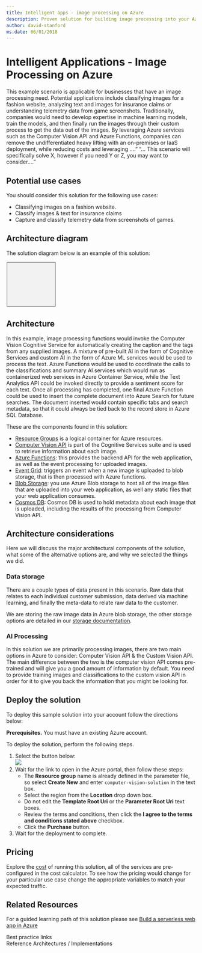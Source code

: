 ```yaml
---
title: Intelligent apps - image processing on Azure
description: Proven solution for building image processing into your Azure applications.
author: david-stanford
ms.date: 06/01/2018
---
```

# Intelligent Applications - Image Processing on Azure

This example scenario is applicable for businesses that have an image processing need. Potential applications include classifying images for a fashion website, analyzing text and images for insurance claims or understanding telemetry data from game screenshots. Traditionally, companies would need to develop expertise in machine learning models, train the models, and then finally run the images through their custom process to get the data out of the images. By leveraging Azure services such as the Computer Vision API and Azure Functions, companies can remove the undifferentiated heavy lifting with an on-premises or IaaS deployment, while reducing costs and leveraging ….” “… This scenario will specifically solve X, however if you need Y or Z, you may want to consider….”

## Potential use cases

You should consider this solution for the following use cases:

* Classifying images on a fashion website.
* Classify images & text for insurance claims
* Capture and classify telemetry data from screenshots of games.

## Architecture diagram

The solution diagram below is an example of this solution:

![Intelligent apps architecture - computer vision][architecture-computer-vision]

## Architecture

In this example, image processing functions would invoke the Computer Vision Cognitive Service for automatically creating the caption and the tags from any supplied images. A mixture of pre-built AI in the form of Cognitive Services and custom AI in the form of Azure ML services would be used to process the text. Azure Functions would be used to coordinate the calls to the classifications and summary AI services which would run as containerized web services in Azure Container Service, while the Text Analytics API could be invoked directly to provide a sentiment score for each text.
Once all processing has completed, one final Azure Function could be used to insert the complete document into Azure Search for future searches. The document inserted would contain specific tabs and search metadata, so that it could always be tied back to the record store in Azure SQL Database.

These are the components found in this solution:

* [Resource Groups][resource-groups] is a logical container for Azure resources.
* [Computer Vision API][computer-vision-docs] is part of the Cognitive Services suite and is used to retrieve information about each image.
* [Azure Functions][functions-docs]: this provides the backend API for the web application, as well as the event processing for uploaded images.
* [Event Grid][eventgrid-docs]: triggers an event when a new image is uploaded to blob storage, that is then processed with Azure functions.
* [Blob Storage][storage-docs]: you use Azure Blob storage to host all of the image files that are uploaded into your web application, as well any static files that your web application consumes.
* [Cosmos DB][cosmos-docs]: Cosmos DB is used to hold metadata about each image that is uploaded, including the results of the processing from Computer Vision API.

## Architecture considerations

Here we will discuss the major architectural components of the solution, what some of the alternative options are, and why we selected the things we did.

### Data storage

There are a couple types of data present in this scenario. Raw data that relates to each individual customer submission, data derived via machine learning, and finally the meta-data to relate raw data to the customer.

We are storing the raw image data in Azure blob storage, the other storage options are detailed in our [storage documentation][storage-docs].

### AI Processing

In this solution we are primarily processing images, there are two main options in Azure to consider: Computer Vision API & the Custom Vision API. The main difference between the two is the computer vision API comes pre-trained and will give you a good amount of information by default. You need to provide training images and classifications to the custom vision API in order for it to give you back the information that you might be looking for.

## Deploy the solution

To deploy this sample solution into your account follow the directions below:

**Prerequisites.** You must have an existing Azure account.

To deploy the solution, perform the following steps.
1. Select the button below:<br><a href="https://portal.azure.com/#create/Microsoft.Template/uri/https%3A%2F%2Fraw.githubusercontent.com%2Fmspnp%2Farchitecture-center%2Fmaster%2Fsample-solutions%2Fai%2Ftemplates%2Fintelligent-apps-image-processing.json" target="_blank"><img src="http://azuredeploy.net/deploybutton.png"/></a>
2. Wait for the link to open in the Azure portal, then follow these steps: 
   * The **Resource group** name is already defined in the parameter file, so select **Create New** and enter `computer-vision-solution` in the text box.
   * Select the region from the **Location** drop down box.
   * Do not edit the **Template Root Uri** or the **Parameter Root Uri** text boxes.
   * Review the terms and conditions, then click the **I agree to the terms and conditions stated above** checkbox.
   * Click the **Purchase** button.
3. Wait for the deployment to complete.

## Pricing

Explore the [cost][pricing] of running this solution, all of the services are pre-configured in the cost calculator.  To see how the pricing would change for your particular use case change the appropriate variables to match your expected traffic.

## Related Resources

For a guided learning path of this solution please see [Build a serverless web app in Azure][serverless]

Best practice links  
Reference Architectures / Implementations

<!-- links -->
[pricing]: https://azure.com/e/d886c0e6c8b2414a9485d67c4691cf2c
[functions-docs]: https://docs.microsoft.com/en-us/azure/azure-functions/
[computer-vision-docs]: https://docs.microsoft.com/en-us/azure/cognitive-services/computer-vision/home
[storage-docs]: https://docs.microsoft.com/en-us/azure/storage/
[architecture-computer-vision]: ./media/architecture-computer-vision.png
[serverless]: https://docs.microsoft.com/en-us/learn/build-serverless-app/index
[cosmos-docs]: https://docs.microsoft.com/en-us/azure/cosmos-db/
[eventgrid-docs]: https://docs.microsoft.com/en-us/azure/event-grid/
[resource-groups]: https://docs.microsoft.com/en-us/azure/azure-resource-manager/resource-group-overview
